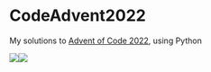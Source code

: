 # CodeAdvent2022

My solutions to [Advent of Code 2022](https://adventofcode.com/2022), using Python

![](https://img.shields.io/badge/day%20📅-18-blue)![](https://img.shields.io/badge/stars%20⭐-33-yellow)